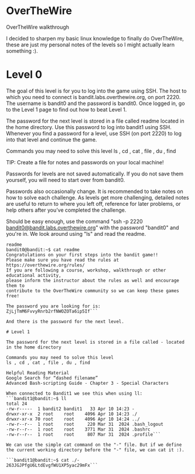 # OverTheWire
OverTheWire walkthrough

I decided to sharpen my basic linux knowledge to finally do OverTheWire, these are just my personal notes of the levels so I might actually learn something :). 

# Level 0

The goal of this level is for you to log into the game using SSH. The host to which you need to connect is bandit.labs.overthewire.org, on port 2220. The username is bandit0 and the password is bandit0. Once logged in, go to the Level 1 page to find out how to beat Level 1.

The password for the next level is stored in a file called readme located in the home directory. Use this password to log into bandit1 using SSH. Whenever you find a password for a level, use SSH (on port 2220) to log into that level and continue the game.

Commands you may need to solve this level
ls , cd , cat , file , du , find

TIP: Create a file for notes and passwords on your local machine!

Passwords for levels are not saved automatically. If you do not save them yourself, you will need to start over from bandit0.

Passwords also occasionally change. It is recommended to take notes on how to solve each challenge. As levels get more challenging, detailed notes are useful to return to where you left off, reference for later problems, or help others after you’ve completed the challenge.

Should be easy enough, use the command "ssh -p 2220 bandit0@bandit.labs.overthewire.org" with the password "bandit0" and you're in.
We look around using "ls" and read the readme.

```bandit0@bandit:~$ ls
readme
bandit0@bandit:~$ cat readme
Congratulations on your first steps into the bandit game!!
Please make sure you have read the rules at https://overthewire.org/rules/
If you are following a course, workshop, walkthrough or other educational activity,
please inform the instructor about the rules as well and encourage them to
contribute to the OverTheWire community so we can keep these games free!

The password you are looking for is: ZjLjTmM6FvvyRnrb2rfNWOZOTa6ip5If```

And there is the password for the next level. 

# Level 1 

The password for the next level is stored in a file called - located in the home directory

Commands you may need to solve this level
ls , cd , cat , file , du , find

Helpful Reading Material
Google Search for “dashed filename”
Advanced Bash-scripting Guide - Chapter 3 - Special Characters

When connected to Bandit1 we see this when using ll:
```bandit1@bandit:~$ ll
total 24
-rw-r-----  1 bandit2 bandit1   33 Apr 10 14:23 -
drwxr-xr-x  2 root    root    4096 Apr 10 14:23 ./
drwxr-xr-x 70 root    root    4096 Apr 10 14:24 ../
-rw-r--r--  1 root    root     220 Mar 31  2024 .bash_logout
-rw-r--r--  1 root    root    3771 Mar 31  2024 .bashrc
-rw-r--r--  1 root    root     807 Mar 31  2024 .profile```

We can use the simple cat command on the "-" file. But if we define the current working directory before the "-" file, we can cat it :).

```bandit1@bandit:~$ cat ./-
263JGJPfgU6LtdEvgfWU1XP5yac29mFx```

